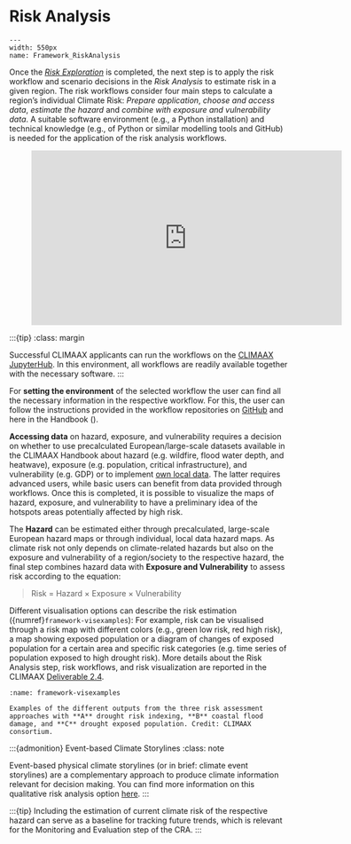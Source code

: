 Risk Analysis
=======================

```{figure} ../../images/framework/il_framework_ToolboxSteps_FigB_Risk_Analysis_ring.png
---
width: 550px
name: Framework_RiskAnalysis
```

Once the [*Risk Exploration*](../exploration/risk_exploration) is completed, the next step is to apply the risk workflow and scenario decisions in the *Risk Analysis* to estimate risk in a given region. The risk workflows consider four main steps to calculate a region’s individual Climate Risk: *Prepare application*, *choose and access data*, *estimate the hazard* and *combine with exposure and vulnerability data*. A suitable software environment (e.g., a Python installation) and technical knowledge (e.g., of Python or similar modelling tools and GitHub) is needed for the application of the risk analysis workflows.

<figure class="align-center">
  <iframe width="560" height="315" src="https://www.youtube-nocookie.com/embed/FHQjErDM1X0?si=1GDyc1TAGeCSJ9fi" title="YouTube video player" frameborder="0" allow="accelerometer; autoplay; clipboard-write; encrypted-media; gyroscope; picture-in-picture; web-share" referrerpolicy="strict-origin-when-cross-origin" allowfullscreen></iframe>
</figure>

:::{tip}
:class: margin

Successful CLIMAAX applicants can run the workflows on the [CLIMAAX JupyterHub](../../resources/jupyterhub/info.md).
In this environment, all workflows are readily available together with the necessary software.
:::

For **setting the environment** of the selected workflow the user can find all the necessary information in the respective workflow. For this, the user can follow the instructions provided in the workflow repositories on [GitHub](https://github.com/CLIMAAX) and here in the Handbook ([](../../notebooks/workflows_how_to.md)).

**Accessing data** on hazard, exposure, and vulnerability requires a decision on whether to use precalculated European/large-scale datasets available in the CLIMAAX Handbook about hazard (e.g. wildfire, flood water depth, and heatwave), exposure (e.g. population, critical infrastructure), and vulnerability (e.g. GDP) or to implement [own local data](#framework-ownlocaldata). The latter requires advanced users, while basic users can benefit from data provided through workflows. Once this is completed, it is possible to visualize the maps of hazard, exposure, and vulnerability to have a preliminary idea of the hotspots areas potentially affected by high risk. 

The **Hazard** can be estimated either through precalculated, large-scale European hazard maps or through individual, local data hazard maps. As climate risk not only depends on climate-related hazards but also on the exposure and vulnerability of a region/society to the respective hazard, the final step combines hazard data with **Exposure and Vulnerability** to assess risk according to the equation:

> Risk = Hazard × Exposure × Vulnerability

Different visualisation options can describe the risk estimation ({numref}`framework-visexamples`): For example, risk can be visualised through a risk map with different colors (e.g., green low risk, red high risk), a map showing exposed population or a diagram of changes of exposed population for a certain area and specific risk categories (e.g. time series of population exposed to high drought risk). More details about the Risk Analysis step, risk workflows, and risk visualization are reported in the CLIMAAX [Deliverable 2.4](https://files.cmcc.it/climaax/CLIMAAX_D2.4.pdf).  


```{figure} ../../images/framework_visexamples.png
:name: framework-visexamples

Examples of the different outputs from the three risk assessment approaches with **A** drought risk indexing, **B** coastal flood damage, and **C** drought exposed population. Credit: CLIMAAX consortium.
```

:::{admonition} Event-based Climate Storylines
:class: note

Event-based physical climate storylines (or in brief: climate event storylines) are a complementary approach to produce climate information relevant for decision making. You can find more information on this qualitative risk analysis option [here](https://files.cmcc.it/climaax/Deliverables/CLIMAAX_D1.4_Climate%20Risk%20Assessment%20Framework_revised.pdf).
:::

:::{tip}
Including the estimation of current climate risk of the respective hazard can serve as a baseline for tracking future trends, which is relevant for the Monitoring and Evaluation step of the CRA.
:::
